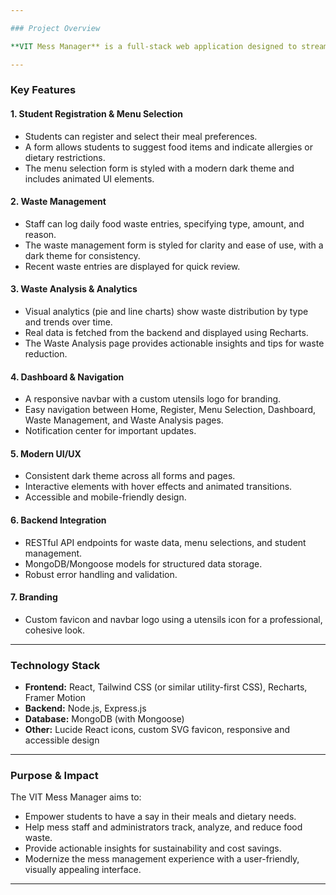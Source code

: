 ```yaml
---

### Project Overview

**VIT Mess Manager** is a full-stack web application designed to streamline and enhance the management of mess (cafeteria) operations at VIT. The platform provides tools for students and administrators to manage food preferences, track and analyze food waste, and improve overall mess efficiency.

---
```


### Key Features

#### 1. **Student Registration & Menu Selection**
- Students can register and select their meal preferences.
- A form allows students to suggest food items and indicate allergies or dietary restrictions.
- The menu selection form is styled with a modern dark theme and includes animated UI elements.

#### 2. **Waste Management**
- Staff can log daily food waste entries, specifying type, amount, and reason.
- The waste management form is styled for clarity and ease of use, with a dark theme for consistency.
- Recent waste entries are displayed for quick review.

#### 3. **Waste Analysis & Analytics**
- Visual analytics (pie and line charts) show waste distribution by type and trends over time.
- Real data is fetched from the backend and displayed using Recharts.
- The Waste Analysis page provides actionable insights and tips for waste reduction.

#### 4. **Dashboard & Navigation**
- A responsive navbar with a custom utensils logo for branding.
- Easy navigation between Home, Register, Menu Selection, Dashboard, Waste Management, and Waste Analysis pages.
- Notification center for important updates.

#### 5. **Modern UI/UX**
- Consistent dark theme across all forms and pages.
- Interactive elements with hover effects and animated transitions.
- Accessible and mobile-friendly design.

#### 6. **Backend Integration**
- RESTful API endpoints for waste data, menu selections, and student management.
- MongoDB/Mongoose models for structured data storage.
- Robust error handling and validation.

#### 7. **Branding**
- Custom favicon and navbar logo using a utensils icon for a professional, cohesive look.

---

### Technology Stack

- **Frontend:** React, Tailwind CSS (or similar utility-first CSS), Recharts, Framer Motion
- **Backend:** Node.js, Express.js
- **Database:** MongoDB (with Mongoose)
- **Other:** Lucide React icons, custom SVG favicon, responsive and accessible design

---

### Purpose & Impact

The VIT Mess Manager aims to:
- Empower students to have a say in their meals and dietary needs.
- Help mess staff and administrators track, analyze, and reduce food waste.
- Provide actionable insights for sustainability and cost savings.
- Modernize the mess management experience with a user-friendly, visually appealing interface.

---
